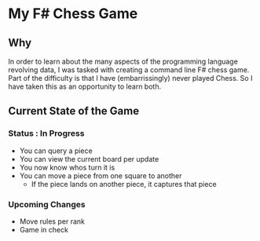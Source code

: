 # My F# Chess Game
  
## Why
In order to learn about the many aspects of the programming language revolving data, I was tasked with creating a command line F# chess game.
Part of the difficulty is that I have (embarrissingly) never played Chess. So I have taken this as an opportunity to learn both.

## Current State of the Game
### Status : In Progress

- You can query a piece
- You can view the current board per update
- You now know whos turn it is
- You can move a piece from one square to another
    - If the piece lands on another piece, it captures that piece

### Upcoming Changes
- Move rules per rank
- Game in check